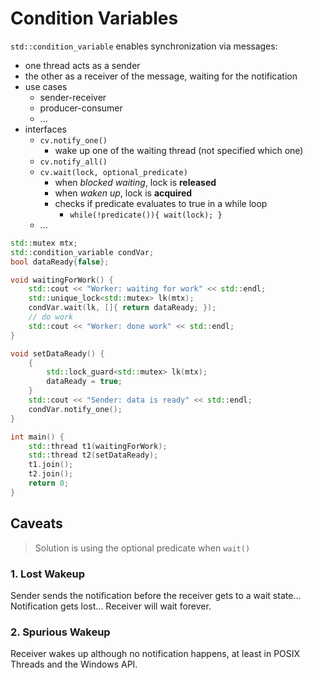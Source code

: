 # Condition Variables

`std::condition_variable` enables synchronization via messages:
+ one thread acts as a sender
+ the other as a receiver of the message, waiting for the notification
+ use cases
	+ sender-receiver
	+ producer-consumer
	+ ...
+ interfaces
	+ `cv.notify_one()`
		+ wake up one of the waiting thread (not specified which one)
	+ `cv.notify_all()`
	+ `cv.wait(lock, optional_predicate)`
		+ when *blocked waiting*, lock is **released**
		+ when *waken up*, lock is **acquired**
		+ checks if predicate evaluates to true in a while loop
			+ `while(!predicate()){ wait(lock); }`
	+ ...

```c++
std::mutex mtx;
std::condition_variable condVar;
bool dataReady{false};

void waitingForWork() {
	std::cout << "Worker: waiting for work" << std::endl;
	std::unique_lock<std::mutex> lk(mtx);
	condVar.wait(lk, []{ return dataReady; });
	// do work
	std::cout << "Worker: done work" << std::endl;
}

void setDataReady() {
	{
		std::lock_guard<std::mutex> lk(mtx);
		dataReady = true;
	}
	std::cout << "Sender: data is ready" << std::endl;
	condVar.notify_one();
}

int main() {
	std::thread t1(waitingForWork);
	std::thread t2(setDataReady);
	t1.join();
	t2.join();
	return 0;
}
```

## Caveats

> Solution is using the optional predicate when `wait()`

### 1. Lost Wakeup

Sender sends the notification before the receiver gets to a wait state... Notification gets lost... Receiver will wait forever.

### 2. Spurious Wakeup

Receiver wakes up although no notification happens, at least in POSIX Threads and the Windows API.
